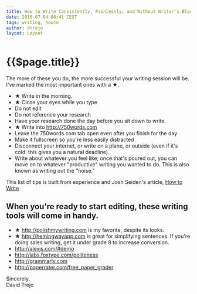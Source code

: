 ```yaml
---
title: How to Write Consistently, Painlessly, and Without Writer's Block
date: 2016-07-04 06:41 CEST
tags: writing, howto
author: dtrejo
layout: Layout
---
```

# {{$page.title}}

The more of these you do, the more successful your writing session will be. I've marked the most important ones with a ★.

- ★ Write in the morning.
- ★ Close your eyes while you type
- Do not edit
- Do not reference your research
- Have your research done the day before you sit down to write.
- ★ Write into <http://750words.com>
- Leave the 750words.com tab open even after you finish for the day
- Make it fullscreen so you're less easily distracted
- Disconnect your internet, or write on a plane, or outside (even if it's cold: this gives you a natural deadline).
- Write about whatever you feel like; once that's poured out, you can move on to whatever "productive" writing you wanted to do. This is also known as writing out the "noise."

This list of tips is built from experience and Josh Seiden's article, [How to Write](https://medium.com/neo-innovation-ideas/how-to-write-a016e5d898bc)

## When you're ready to start editing, these writing tools will come in handy.

- ★ <http://polishmywriting.com> is my favorite, despite its looks.
- ★ <http://hemingwayapp.com> is great for simplifying sentences. If you're doing sales writing, get it under grade 8 to increase conversion.
- <http://alexjs.com/#demo>
- <http://labs.foxtype.com/politeness>
- <http://grammarly.com>
- <http://paperrater.com/free_paper_grader>

Sincerely,<br>
David Trejo
